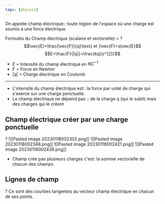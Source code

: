 ```yaml
---
tags: [physics]
---
```


On appelle champ électrique:: toute région de l'espace où une charge est soumis a une force électrique.

Formules du Champ électrique (scalaire et vectorielle) =
?
$$\vec{E}=\frac{\vec{F}}{q}\text{ et }\vec{F}=q\vec{E}$$
$$E=\frac{F}{|q|}=\frac{kq}{r^{2}}$$
- $E$ = Intensité du champ électrique en $NC^{-1}$
- $F$ = Force en Newton 
- $|q|$ = Charge électrique en Coulomb
---

- L'intensité du champ électrique est:: la force par unité de charge qui s'exerce sur une charge ponctuelle.
- Le champ électrique ne dépend pas :: de la charge q (qui le subit) mais des charges qui le créent

## Champ électrique créer par une charge ponctuelle
?
![[Pasted image 20230118002302.png]]
![[Pasted image 20230118002348.png]]
![[Pasted image 20230118002421.png]]
![[Pasted image 20230118002439.png]]

- Champ crée pas plusieurs charges c'est: la somme vectorielle de chacun des champs

## Lignes de champ
?
Ce sont des courbes tangentes au vecteur champ électrique en chacun de ses points.